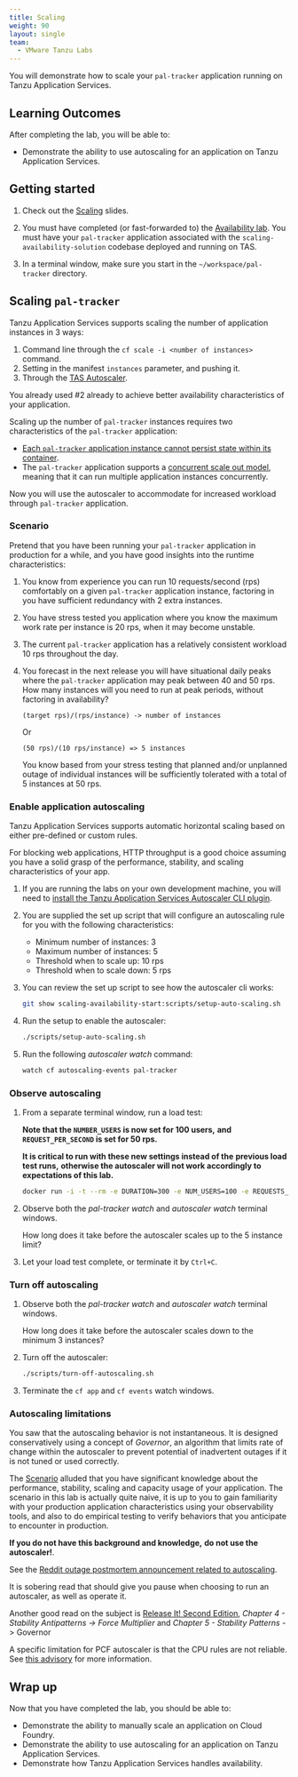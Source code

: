 ```yaml
---
title: Scaling
weight: 90
layout: single
team:
  - VMware Tanzu Labs
---
```


You will demonstrate how to scale your `pal-tracker` application
running on Tanzu Application Services.

## Learning Outcomes

After completing the lab, you will be able to:

-   Demonstrate the ability to use autoscaling for an application on
    Tanzu Application Services.

## Getting started

1.  Check out the
    [Scaling](https://docs.google.com/presentation/d/1CAHQc2DPZHGGoS7cyYkzSchQgDQsd4UKg_olQs6LpUk/present#slide=id.ge9cac6b4b4_0_0)
    slides.

1.  You must have completed (or fast-forwarded to) the
    [Availability lab](../availability/).
    You must have your `pal-tracker` application associated with the
    `scaling-availability-solution` codebase deployed and running on TAS.

1.  In a terminal window,
    make sure you start in the `~/workspace/pal-tracker` directory.

## Scaling `pal-tracker`

Tanzu Application Services supports scaling the number of application instances in 3
ways:

1.  Command line through the `cf scale -i <number of instances>` command.
1.  Setting in the manifest `instances` parameter,
    and pushing it.
1.  Through the
    [TAS Autoscaler](https://docs.pivotal.io/application-service/2-9/appsman-services/autoscaler/about-app-autoscaler.html).

You already used #2 already to achieve better availability
characteristics of your application.

Scaling up the number of `pal-tracker` instances requires two
characteristics of the `pal-tracker` application:

-   [Each `pal-tracker` application instance cannot persist state within its container](https://12factor.net/processes).
-   The `pal-tracker` application supports a
    [concurrent scale out model](https://12factor.net/concurrency),
    meaning that it can run multiple application instances concurrently.

Now you will use the autoscaler to accommodate for increased workload
through `pal-tracker` application.

### Scenario

Pretend that you have been running your `pal-tracker` application in
production for a while,
and you have good insights into the runtime characteristics:

1.  You know from experience you can run 10 requests/second (rps)
    comfortably on a given `pal-tracker` application instance,
    factoring in you have sufficient redundancy with 2 extra instances.

1.  You have stress tested you application where you know the maximum
    work rate per instance is 20 rps,
    when it may become unstable.

1.  The current `pal-tracker` application has a relatively consistent
    workload 10 rps throughout the day.

1.  You forecast in the next release you will have situational daily
    peaks where the `pal-tracker` application may peak between 40 and 50
    rps.
    How many instances will you need to run at peak periods,
    without factoring in availability?

    ```nohighlight
    (target rps)/(rps/instance) -> number of instances
    ```

    Or

    ```nohighlight
    (50 rps)/(10 rps/instance) => 5 instances
    ```

    You know based from your stress testing that planned and/or
    unplanned outage of individual instances will be sufficiently
    tolerated with a total of 5 instances at 50 rps.

### Enable application autoscaling

Tanzu Application Services supports automatic horizontal scaling based on either pre-defined or custom rules.

For blocking web applications,
HTTP throughput is a good choice assuming you have a solid grasp of the
performance, stability, and scaling characteristics of your app.

1.  If you are running the labs on your own development machine,
    you will need to
    [install the Tanzu Application Services Autoscaler CLI plugin](https://docs.pivotal.io/application-service/2-9/appsman-services/autoscaler/using-autoscaler-cli.html#install-the-app-autoscaler-cli-plugin).

1.  You are supplied the set up script that will configure an
    autoscaling rule for you with the following characteristics:

    -   Minimum number of instances:
        3
    -   Maximum number of instances:
        5
    -   Threshold when to scale up:
        10 rps
    -   Threshold when to scale down:
        5 rps

1.  You can review the set up script to see how the autoscaler cli
    works:

    ```bash
    git show scaling-availability-start:scripts/setup-auto-scaling.sh
    ```

1.  Run the setup to enable the autoscaler:

    ```bash
    ./scripts/setup-auto-scaling.sh
    ```

1.  Run the following *autoscaler watch* command:

    ```bash
    watch cf autoscaling-events pal-tracker
    ```

### Observe autoscaling

1.  From a separate terminal window,
    run a load test:

    **Note that the `NUMBER_USERS` is now set for 100 users,**
    **and `REQUEST_PER_SECOND` is set for 50 rps.**

    **It is critical to run with these new settings instead of the**
    **previous load test runs,**
    **otherwise the autoscaler will not work accordingly to**
    **expectations of this lab.**

    ```bash
    docker run -i -t --rm -e DURATION=300 -e NUM_USERS=100 -e REQUESTS_PER_SECOND=50 -e URL=http://pal-tracker-${UNIQUE_IDENTIFIER}.${DOMAIN} pivotaleducation/loadtest

1.  Observe both the *pal-tracker watch* and *autoscaler watch*
    terminal windows.

    How long does it take before the autoscaler scales up to the
    5 instance limit?

1.  Let your load test complete,
    or terminate it by `Ctrl+C`.

### Turn off autoscaling

1.  Observe both the *pal-tracker watch* and *autoscaler watch*
    terminal windows.

    How long does it take before the autoscaler scales down to the
    minimum 3 instances?

1.  Turn off the autoscaler:

    ```bash
    ./scripts/turn-off-autoscaling.sh
    ```

1.  Terminate the `cf app` and `cf events` watch windows.

### Autoscaling limitations

You saw that the autoscaling behavior is not instantaneous.
It is designed conservatively using a concept of *Governor*,
an algorithm that limits rate of change within the autoscaler to
prevent potential of inadvertent outages if it is not tuned or used
correctly.

The [Scenario](#scenario) alluded that you have significant knowledge
about the performance, stability, scaling and capacity usage of your
application.
The scenario in this lab is actually quite naive,
it is up to you to gain familiarity with your production application
characteristics using your observability tools,
and also to do empirical testing to verify behaviors that you
anticipate to encounter in production.

**If you do not have this background and knowledge,**
**do not use the autoscaler!**.

See the
[Reddit outage postmortem announcement related to autoscaling](https://www.reddit.com/r/announcements/comments/4y0m56/why_reddit_was_down_on_aug_11/).

It is sobering read that should give you pause when choosing to run an
autoscaler, as well as operate it.

Another good read on the subject is
[Release It! Second Edition](https://pragprog.com/titles/mnee2/release-it-second-edition/),
*Chapter 4 - Stability Antipatterns -> Force Multiplier* and
*Chapter 5 - Stability Patterns* -> Governor

A specific limitation for PCF autoscaler is that the CPU rules are not
reliable.
See
[this advisory](https://pvtl.force.com/s/article/PCF-Autoscaler-Advisory-for-Scaling-Apps-Based-on-the-CPU-utilization?language=en_US)
for more information.

## Wrap up

Now that you have completed the lab, you should be able to:

-   Demonstrate the ability to manually scale an application on Cloud
    Foundry.
-   Demonstrate the ability to use autoscaling for an application on
    Tanzu Application Services.
-   Demonstrate how Tanzu Application Services handles availability.
